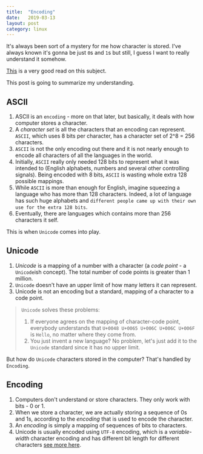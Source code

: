 ```yaml
---
title:  "Encoding"
date:   2019-03-13
layout: post
category: linux
---
```

It's always been sort of a mystery for me how character is stored. I've always known it's gonna be just `0`s and `1`s but still, I guess I want to really understand it somehow.

[This](https://www.joelonsoftware.com/2003/10/08/the-absolute-minimum-every-software-developer-absolutely-positively-must-know-about-unicode-and-character-sets-no-excuses/) is a very good read on this subject. 

This post is going to summarize my understanding.

## ASCII
1. ASCII is an `encoding` - more on that later, but basically, it deals with how computer stores a character.
4. A *character set* is all the characters that an encoding can represent. `ASCII`, which uses 8 bits per character, has a character set of 2^8 = 256 characters.
5. `ASCII` is not the only encoding out there and it is not nearly enough to encode all characters of all the languages in the world.
6. Initially, `ASCII` really only needed 128 bits to represent what it was intended to (English alphabets, numbers and several other controlling signals). Being encoded with 8 bits, `ASCII` is wasting whole extra 128 possible mappings.
7. While `ASCII` is more than enough for English, imagine squeezing a language who has more than 128 characters. Indeed, a lot of language has such huge alphabets and `different people came up with their own use for the extra 128 bits`.  
8. Eventually, there are languages which contains more than 256 characters it self.

This is when `Unicode` comes into play.

## Unicode
1. *Unicode* is a mapping of a number with a character (a *code point* - a `Unicode`ish concept). The total number of code points is greater than 1 million.
7. `Unicode` doesn't have an upper limit of how many letters it can represent.
7. Unicode is not an encoding but a standard, mapping of a character to a code point. 

> `Unicode` solves these problems:
  > 1. If everyone agrees on the mapping of character-code point, everybody understands that `U+0048 U+0065 U+006C U+006C U+006F` is `Hello`, no matter where they come from.
  > 1. You just invent a new language? No problem, let's just add it to the `Unicode` standard since it has no upper limit.

But how do `Unicode` characters stored in the computer? That's handled by `Encoding`.

## Encoding

1. Computers don't understand or store characters. They only work with bits - 0 or 1.
2. When we store a character, we are actually storing a sequence of 0s and 1s, according to the *encoding* that is used to encode the character.
3. An *encoding* is simply a mapping of sequences of bits to  characters.
4. Unicode is usually encoded using `UTF-8` encoding, which is a *variable-width* character encoding and has different bit length for different characters [see more here](https://en.wikipedia.org/wiki/UTF-8#Description).


